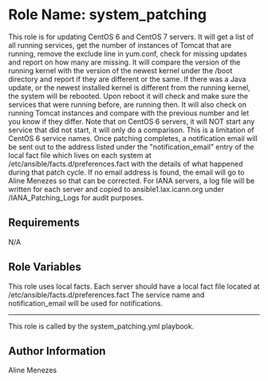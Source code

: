 Role Name: system_patching
=========

This role is for updating CentOS 6 and CentOS 7 servers. It will get a list of all running services, get the number of instances of Tomcat that are running, remove the exclude line in yum.conf, check for missing updates and report on how many are missing. It will compare the version of the running kernel with the version of the newest kernel under the /boot directory and report if they are different or the same.
If there was a Java update, or the newest installed kernel is different from the running kernel, the system will be rebooted.
Upon reboot it will check and make sure the services that were running before, are running then.
It will also check on running Tomcat instances and compare with the previous number and let you know if they differ.
Note that on CentOS 6 servers, it will NOT start any service that did not start, it will only do a comparison. This is a limitation of CentOS 6 service names.
Once patching completes, a notification email will be sent out to the address listed under the "notification_email" entry of the local fact file which lives on each system at /etc/ansible/facts.d/preferences.fact with the details of what happened during that patch cycle.
If no email address is found, the email will go to Aline Menezes so that can be corrected.
For IANA servers, a log file will be written for each server and copied to ansible1.lax.icann.org under /IANA_Patching_Logs for audit purposes.

Requirements
------------

N/A

Role Variables
--------------
This role uses local facts. Each server should have a local fact file located at /etc/ansible/facts.d/preferences.fact The service name and notification_email will be used for notifications.


----------------

This role is called by the system_patching.yml playbook.



Author Information
------------------

Aline Menezes
